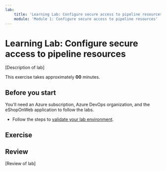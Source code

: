 ```yaml
---
lab:
    title: 'Learning Lab: Configure secure access to pipeline resources'
    module: 'Module 1: Configure secure access to pipeline resources'
---
```


# Learning Lab: Configure secure access to pipeline resources

[Description of lab]

This exercise takes approximately **00** minutes.

## Before you start

You'll need an Azure subscription, Azure DevOps organization, and the eShopOnWeb application to follow the labs.

- Follow the steps to [validate your lab environment](APL1001_M00_Validate_Lab_Environment.md).

## Exercise

## Review

[Review of lab]
